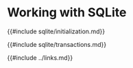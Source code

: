 # Working with SQLite

{{#include sqlite/initialization.md}}

{{#include sqlite/transactions.md}}

{{#include ../links.md}}
